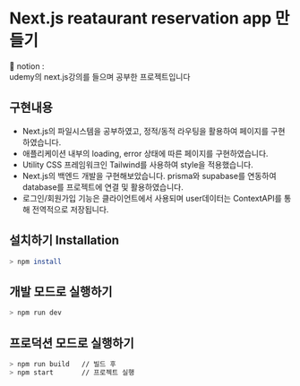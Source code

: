 # Next.js reataurant reservation app 만들기

🍊 notion : <br>
udemy의 next.js강의를 들으며 공부한 프로젝트입니다<br>

## 구현내용
- Next.js의 파일시스템을 공부하였고, 정적/동적 라우팅을 활용하여 페이지를 구현하였습니다.
- 애플리케이션 내부의 loading, error 상태에 따른 페이지를 구현하였습니다.
- Utility CSS 프레임워크인 Tailwind를 사용하여 style을 적용했습니다.
- Next.js의 백엔드 개발을 구현해보았습니다. prisma와 supabase를 연동하여 database를 프로젝트에 연결 및 활용하였습니다.
- 로그인/회원가입 기능은 클라이언트에서 사용되며 user데이터는 ContextAPI를 통해 전역적으로 저장됩니다.


## 설치하기 Installation

```bash
> npm install
```

## 개발 모드로 실행하기

```bash
> npm run dev
```

## 프로덕션 모드로 실행하기

```bash
> npm run build   // 빌드 후
> npm start       // 프로젝트 실행
```

